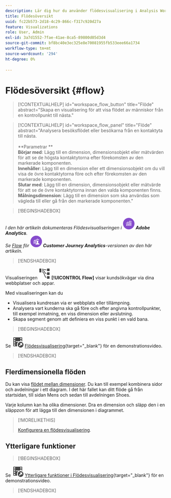 ```yaml
---
description: Lär dig hur du använder flödesvisualisering i Analysis Workspace.
title: Flödesöversikt
uuid: fc22b573-2d18-4c29-866c-f317c920d27a
feature: Visualizations
role: User, Admin
exl-id: 3a7d1552-7fae-41ae-8ca5-89800d05d3d4
source-git-commit: bf8bc40e3ec325e8e70081955fb533eee66a1734
workflow-type: tm+mt
source-wordcount: '294'
ht-degree: 0%

---
```


# Flödesöversikt {#flow}

<!-- markdownlint-disable MD034 -->

>[!CONTEXTUALHELP]
>id="workspace_flow_button"
>title="Flöde"
>abstract="Skapa en visualisering för att visa flödet av människor från en kontrollpunkt till nästa."

>[!CONTEXTUALHELP]
>id="workspace_flow_panel"
>title="Flöde"
>abstract="Analysera besöksflödet eller besökarna från en kontaktyta till nästa.<br/><br/>**Parametrar **<br/>**Börjar med**: Lägg till en dimension, dimensionsobjekt eller mätvärden för att se de högsta kontaktytorna efter förekomsten av den markerade komponenten.<br/>**Innehåller**: Lägg till en dimension eller ett dimensionsobjekt om du vill visa de övre kontaktytorna före och efter förekomsten av den markerade komponenten.<br/>**Slutar med**: Lägg till en dimension, dimensionsobjekt eller mätvärde för att se de övre kontaktytorna innan den valda komponenten finns.<br/>**Målningsdimension**: Lägg till en dimension som ska användas som vägleda till eller gå från den markerade komponenten."

<!-- markdownlint-enable MD034 -->


>[!BEGINSHADEBOX]

_I den här artikeln dokumenteras Flödesvisualiseringen i_ ![AdobeAnalytics](/help/assets/icons/AdobeAnalytics.svg) _**Adobe Analytics**._<br/>_Se [Flow](https://experienceleague.adobe.com/en/docs/analytics-platform/using/cja-workspace/visualizations/flow/flow) för_ ![CustomerJourneyAnalytics](/help/assets/icons/CustomerJourneyAnalytics.svg) _**Customer Journey Analytics**-versionen av den här artikeln._

>[!ENDSHADEBOX]

Visualiseringen ![GraphPathing](/help/assets/icons/GraphPathing.svg) **[!UICONTROL Flow]** visar kundsökvägar via dina webbplatser och appar.

Med visualiseringen kan du

* Visualisera kundresan via er webbplats eller tillämpning.
* Analysera vart kunderna ska gå före och efter angivna kontrollpunkter, till exempel inmatning, en viss dimension eller avslutning.
* Skapa segment genom att definiera en viss punkt i en vald bana.



>[!BEGINSHADEBOX]

Se ![VideoCheckedOut](/help/assets/icons/VideoCheckedOut.svg) [Flödesvisualisering](https://video.tv.adobe.com/v/344222?quality=12&learn=on){target="_blank"} för en demonstrationsvideo.

>[!ENDSHADEBOX]


## Flerdimensionella flöden

Du kan visa [flödet mellan dimensioner](/help/analyze/analysis-workspace/visualizations/c-flow/multi-dimensional-flow.md). Du kan till exempel kombinera sidor och avdelningar i ett diagram. I det här fallet kan ditt flöde gå från startsidan, till sidan Mens och sedan till avdelningen Shoes.

Varje kolumn kan ha olika dimensioner. Dra en dimension och släpp den i en släppzon för att lägga till den dimensionen i diagrammet.

>[!MORELIKETHIS]
>
>[Konfigurera en flödesvisualisering](/help/analyze/analysis-workspace/visualizations/c-flow/create-flow.md).
>


## Ytterligare funktioner

>[!BEGINSHADEBOX]

Se ![VideoCheckedOut](/help/assets/icons/VideoCheckedOut.svg) [Ytterligare funktioner i Flödesvisualisering](https://video.tv.adobe.com/v/24044?quality=12&learn=on){target="_blank"} för en demonstrationsvideo.

>[!ENDSHADEBOX]



